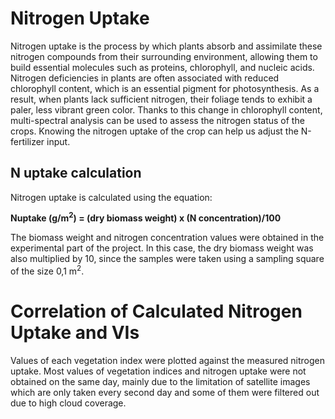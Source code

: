 # Nitrogen Uptake
Nitrogen uptake is the process by which plants absorb and assimilate these nitrogen compounds from their surrounding environment, allowing them to build essential molecules such as proteins, chlorophyll, and nucleic acids. Nitrogen deficiencies in plants are often associated with reduced chlorophyll content, which is an essential pigment for photosynthesis. As a result, when plants lack sufficient nitrogen, their foliage tends to exhibit a paler, less vibrant green color. Thanks to this change in chlorophyll content, multi-spectral analysis can be used to assess the nitrogen status of the crops.
Knowing the nitrogen uptake of the crop can help us adjust the N-fertilizer input.

## N uptake calculation
Nitrogen uptake is calculated using the equation:

**Nuptake (g/m<sup>2</sup>) = (dry biomass weight) x (N concentration)/100**

The biomass weight and nitrogen concentration values were obtained in the experimental part of the project.
In this case, the dry biomass weight was also multiplied by 10, since the samples were taken using a sampling square of the size 0,1 m<sup>2</sup>.

# Correlation of Calculated Nitrogen Uptake and VIs
Values of each vegetation index were plotted against the measured nitrogen uptake.
Most values of vegetation indices and nitrogen uptake were not obtained on the same day, mainly due to the limitation of satellite images which are only taken every second day and some of them were filtered out due to high cloud coverage. 
